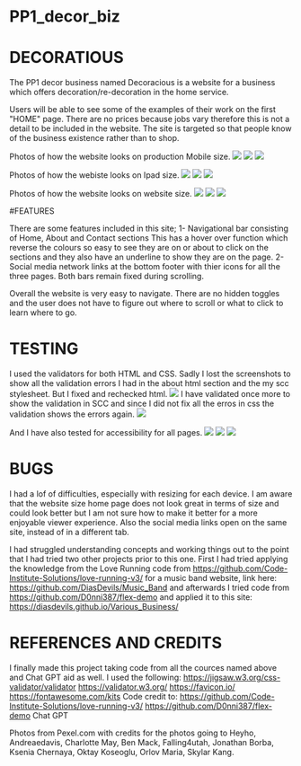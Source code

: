 # PP1_decor_biz
# DECORATIOUS

The PP1 decor business named Decoracious is a website for a business which offers decoration/re-decoration in the home service.

Users will be able to see some of the examples of their work on the first "HOME" page. There are no prices because jobs vary therefore this is not a detail to be included in the website. The site is targeted so that people know of the business existence rather than to shop.

Photos of how the website looks on production Mobile size.
<img src="images/1-mobile-screenshot.jpg">
<img src="images/7-screenshot - about- mobile-size.jpg">
<img src="images/6-screenshot - contact- mobile-size.jpg">

Photos of how the webiste looks on Ipad size.
<img src="images/2.2-ipad-screenshot.jpg">
<img src="images/8-screenshot - about- ipad-size.jpg">
<img src="images/9-screenshot - contact- ipad-size.jpg">

Photos of how the website looks on website size.
<img src="images/3-website-screenshot.jpg">
<img src="images/4-screenshot - about-website-size.jpg">
<img src="images/5-screenshot - contact- website-size.jpg">


#FEATURES

There are some features included in this site;
1- Navigational bar consisting of Home, About and Contact sections
This has a hover over function which reverse the colours so easy to see they are on or about to click on the sections and they also have an underline to show they are on the page.
2- Social media network links at the bottom footer with thier icons for all the three pages.
Both bars remain fixed during scrolling.

Overall the website is very easy to navigate. There are no hidden toggles and the user does not have to figure out where to scroll or what to click to learn where to go.

# TESTING 

I used the validators for both HTML and CSS.
Sadly I lost the screenshots to show all the validation errors I had in the about html section and the my scc stylesheet. But I fixed and rechecked html.
<img src="images/10-validator HTML.jpg">
I have validated once more to show the validation in SCC and since I did not fix all the erros in css the validation shows the errors again.
<img src ="images/11-validator CSS.jpg">

And I have also tested for accessibility for all pages.
<img src ="images/12-lighthouse.jpg">
<img src ="images/14-lighthouse.jpg">
<img src ="images/13-lighthouse.jpg">


# BUGS
I had a lof of difficulties, especially with resizing for each device. I am aware that the website size home page does not look great in terms of size and could look better but I am not sure how to make it better for a more enjoyable viewer experience.
Also the social media links open on the same site, instead of in a different tab.

I had struggled understanding concepts and working things out to the point that I had tried two other projects prior to this one.
First I had tried applying the knowledge from the Love Running code from
https://github.com/Code-Institute-Solutions/love-running-v3/
for a music band website, link here:
https://github.com/DiasDevils/Music_Band 
and afterwards I tried code from https://github.com/D0nni387/flex-demo 
and applied it to this site: https://diasdevils.github.io/Various_Business/

# REFERENCES AND CREDITS
I finally made this project taking code from all the cources named above and Chat GPT aid as well.
I used the following:
https://jigsaw.w3.org/css-validator/validator
https://validator.w3.org/
https://favicon.io/
https://fontawesome.com/kits
Code credit to:
https://github.com/Code-Institute-Solutions/love-running-v3/
https://github.com/D0nni387/flex-demo 
Chat GPT 


Photos from Pexel.com with credits for the photos going to Heyho, Andreaedavis, Charlotte May, Ben Mack, Falling4utah, Jonathan Borba, Ksenia Chernaya, Oktay Koseoglu, Orlov Maria, Skylar Kang.



